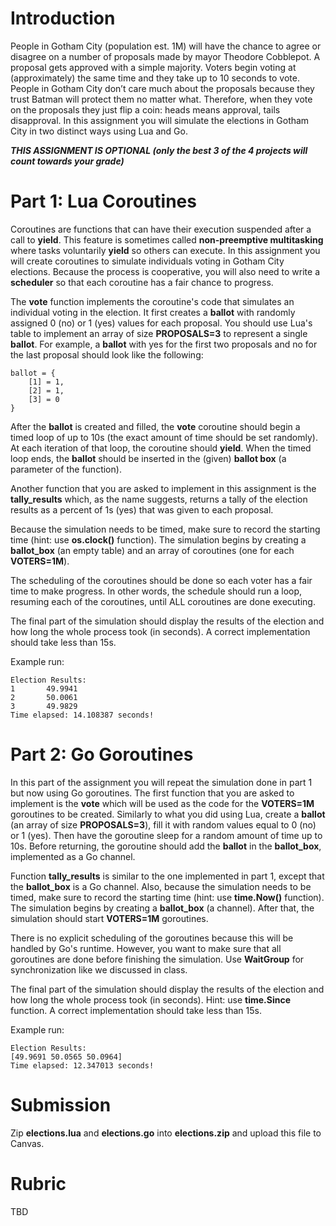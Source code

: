 # Introduction

People in Gotham City (population est. 1M) will have the chance to agree or disagree on a number of proposals made by mayor Theodore Cobblepot.  A proposal gets approved with a simple majority.  Voters begin voting at (approximately) the same time and they take up to 10 seconds to vote.  People in Gotham City don’t care much about the proposals because they trust Batman will protect them no matter what.  Therefore, when they vote on the proposals they just flip a coin: heads means approval, tails disapproval.  In this assignment you will simulate the elections in Gotham City in two distinct ways using Lua and Go. 

***THIS ASSIGNMENT IS OPTIONAL (only the best 3 of the 4 projects will count towards your grade)***

# Part 1: Lua Coroutines 

Coroutines are functions that can have their execution suspended after a call to **yield**.  This feature is sometimes called **non-preemptive multitasking** where tasks voluntarily **yield** so others can execute.  In this assignment you will create coroutines to simulate individuals voting in Gotham City elections.  Because the process is cooperative, you will also need to write a **scheduler** so that each coroutine has a fair chance to progress. 

The **vote** function implements the coroutine's code that simulates an individual voting in the election. It first creates a **ballot** with randomly assigned 0 (no) or 1 (yes) values for each proposal. You should use Lua's table to implement an array of size **PROPOSALS=3** to represent a single **ballot**. For example, a **ballot** with yes for the first two proposals and no for the last proposal should look like the following: 

```
ballot = { 
    [1] = 1, 
    [2] = 1, 
    [3] = 0
}
```

After the **ballot** is created and filled, the **vote** coroutine should begin a timed loop of up to 10s (the exact amount of time should be set randomly). At each iteration of that loop, the coroutine should **yield**. When the timed loop ends, the **ballot** should be inserted in the (given) **ballot box** (a parameter of the function). 

Another function that you are asked to implement in this assignment is the **tally_results** which, as the name suggests, returns a tally of the election results as a percent of 1s (yes) that was given to each proposal. 

Because the simulation needs to be timed, make sure to record the starting time (hint: use **os.clock()** function). The simulation begins by creating a **ballot_box** (an empty table) and an array of coroutines (one for each **VOTERS=1M**).  

The scheduling of the coroutines should be done so each voter has a fair time to make progress. In other words, the schedule should run a loop, resuming each of the coroutines, until ALL coroutines are done executing. 

The final part of the simulation should display the results of the election and how long the whole process took (in seconds).  A correct implementation should take less than 15s.

Example run: 

```
Election Results:
1       49.9941
2       50.0061
3       49.9829
Time elapsed: 14.108387 seconds!
```

# Part 2: Go Goroutines

In this part of the assignment you will repeat the simulation done in part 1 but now using Go goroutines. The first function that you are asked to implement is the **vote** which will be used as the code for the **VOTERS=1M** goroutines to be created. Similarly to what you did using Lua, create a **ballot** (an array of size **PROPOSALS=3**), fill it with random values equal to 0 (no) or 1 (yes). Then have the goroutine sleep for a random amount of time up to 10s. Before returning, the goroutine should add the **ballot** in the **ballot_box**, implemented as a Go channel. 

Function **tally_results** is similar to the one implemented in part 1, except that the **ballot_box** is a Go channel. Also, because the simulation needs to be timed, make sure to record the starting time (hint: use **time.Now()** function). The simulation begins by creating a **ballot_box** (a channel). After that, the simulation should start **VOTERS=1M** goroutines. 

There is no explicit scheduling of the goroutines because this will be handled by Go's runtime. However, you want to make sure that all goroutines are done before finishing the simulation. Use **WaitGroup** for synchronization like we discussed in class. 

The final part of the simulation should display the results of the election and how long the whole process took (in seconds). Hint: use **time.Since** function. A correct implementation should take less than 15s. 

Example run: 

```
Election Results:
[49.9691 50.0565 50.0964]
Time elapsed: 12.347013 seconds!
```

# Submission

Zip **elections.lua** and **elections.go** into **elections.zip** and upload this file to Canvas. 

# Rubric

TBD



